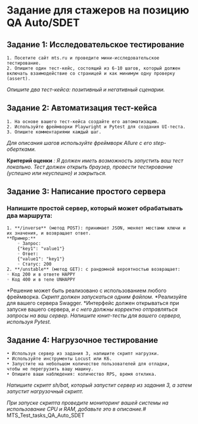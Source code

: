 # Задание для стажеров на позицию QA Auto/SDET
## Задание 1: Исследовательское тестирование
    1. Посетите сайт mts.ru и проведите мини-исследовательское тестирование.
    2. Опишите один тест-кейс, состоящий из 6-10 шагов, который должен включать взаимодействие со страницей и как минимум одну проверку (assert).

*Опишите два тест-кейса: позитивный и негативный сценарии.*

## Задание 2: Автоматизация тест-кейса
    1. На основе вашего тест-кейса создайте его автоматизацию.
    2. Используйте фреймворки Playwright и Pytest для создания UI-теста.
    3. Опишите комментариями каждый шаг.

*Для описания шагов используйте фреймворк Allure с его step-обертками.*

**Критерий оценки** *: Я должен иметь возможность запустить ваш тест локально. Тест должен открыть браузер, провести тестирование (успешно или неуспешно) и закрыться.*

## Задание 3: Написание простого сервера
### Напишите простой сервер, который может обрабатывать два маршрута:
    1. **/inverse** (метод POST): принимает JSON, меняет местами ключи и
    их значения, и возвращает ответ.
    **Пример:**
        ◦ Запрос:
        {"key1": "value1"}
        ◦ Ответ:
        {"value1": "key1"}
        ◦ Статус: 200
    2. **/unstable** (метод GET): с рандомной вероятностью возвращает:
    ◦ Код 200 и в ответе HAPPY
    ◦ Код 400 и в теле UNHAPPY

*Решение может быть реализовано с использованием любого фреймворка. 
*Скрипт должен запускаться одним файлом.*
*Реализуйте для вашего сервера Swagger. 
*Интерфейс должен открываться при запуске вашего сервера, 
*и с него должны корректно отправляться запросы на ваш сервер.*
*Напишите юнит-тесты для вашего сервера, используя Pytest.*

## Задание 4: Нагрузочное тестирование
    • Используя сервер из задания 3, напишите скрипт нагрузки.
    • Используйте инструменты Locust или K6.
    • Запустите на небольшом количестве пользователей для отладки,
    чтобы не перегрузить вашу машину.
    • Опишите ваши наблюдения: количество RPS, время отклика.
    
*Напишите скрипт sh/bat, который запустит сервер из задания 3, а затем запустит нагрузочный скрипт.*

*При запуске скрипта проведите мониторинг вашей системы на использование CPU и RAM, добавьте это в описание.*# MTS_Test_tasks_QA_Auto_SDET
